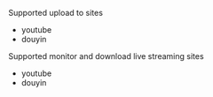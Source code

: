 Supported upload to sites

* youtube
* douyin



Supported monitor and download live streaming sites

* youtube
* douyin

